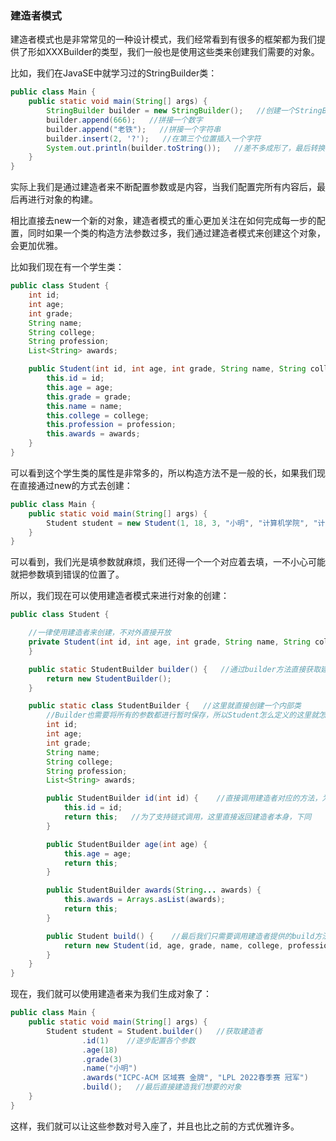 ### 建造者模式

建造者模式也是非常常见的一种设计模式，我们经常看到有很多的框架都为我们提供了形如XXXBuilder的类型，我们一般也是使用这些类来创建我们需要的对象。

比如，我们在JavaSE中就学习过的StringBuilder类：

```java
public class Main {
    public static void main(String[] args) {
        StringBuilder builder = new StringBuilder();   //创建一个StringBuilder来逐步构建一个字符串
        builder.append(666);   //拼接一个数字
        builder.append("老铁");   //拼接一个字符串
        builder.insert(2, '?');   //在第三个位置插入一个字符
        System.out.println(builder.toString());   //差不多成形了，最后转换为字符串
    }
}
```

实际上我们是通过建造者来不断配置参数或是内容，当我们配置完所有内容后，最后再进行对象的构建。

相比直接去new一个新的对象，建造者模式的重心更加关注在如何完成每一步的配置，同时如果一个类的构造方法参数过多，我们通过建造者模式来创建这个对象，会更加优雅。

比如我们现在有一个学生类：

```java
public class Student {
    int id;
    int age;
    int grade;
    String name;
    String college;
    String profession;
    List<String> awards;

    public Student(int id, int age, int grade, String name, String college, String profession, List<String> awards) {
        this.id = id;
        this.age = age;
        this.grade = grade;
        this.name = name;
        this.college = college;
        this.profession = profession;
        this.awards = awards;
    }
}
```

可以看到这个学生类的属性是非常多的，所以构造方法不是一般的长，如果我们现在直接通过new的方式去创建：

```java
public class Main {
    public static void main(String[] args) {
        Student student = new Student(1, 18, 3, "小明", "计算机学院", "计算机科学与技术", Arrays.asList("ICPC-ACM 区域赛 金牌", "LPL 2022春季赛 冠军"));
    }
}
```

可以看到，我们光是填参数就麻烦，我们还得一个一个对应着去填，一不小心可能就把参数填到错误的位置了。

所以，我们现在可以使用建造者模式来进行对象的创建：

```java
public class Student {

    //一律使用建造者来创建，不对外直接开放
    private Student(int id, int age, int grade, String name, String college, String profession, List<String> awards) {
    }

    public static StudentBuilder builder() {   //通过builder方法直接获取建造者
        return new StudentBuilder();
    }

    public static class StudentBuilder {   //这里就直接创建一个内部类
        //Builder也需要将所有的参数都进行暂时保存，所以Student怎么定义的这里就怎么定义
        int id;
        int age;
        int grade;
        String name;
        String college;
        String profession;
        List<String> awards;

        public StudentBuilder id(int id) {    //直接调用建造者对应的方法，为对应的属性赋值
            this.id = id;
            return this;   //为了支持链式调用，这里直接返回建造者本身，下同
        }

        public StudentBuilder age(int age) {
            this.age = age;
            return this;
        }

        public StudentBuilder awards(String... awards) {
            this.awards = Arrays.asList(awards);
            return this;
        }

        public Student build() {    //最后我们只需要调用建造者提供的build方法即可根据我们的配置返回一个对象
            return new Student(id, age, grade, name, college, profession, awards);
        }
    }
}
```

现在，我们就可以使用建造者来为我们生成对象了：

```java
public class Main {
    public static void main(String[] args) {
        Student student = Student.builder()   //获取建造者
                .id(1)    //逐步配置各个参数
                .age(18)
                .grade(3)
                .name("小明")
                .awards("ICPC-ACM 区域赛 金牌", "LPL 2022春季赛 冠军")
                .build();   //最后直接建造我们想要的对象
    }
}
```

这样，我们就可以让这些参数对号入座了，并且也比之前的方式优雅许多。


